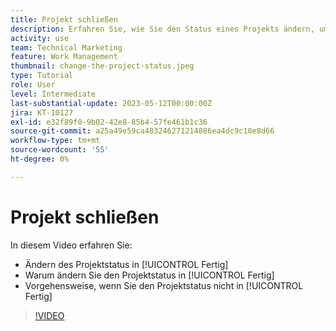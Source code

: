 ```yaml
---
title: Projekt schließen
description: Erfahren Sie, wie Sie den Status eines Projekts ändern, um anzugeben, dass die Arbeit abgeschlossen ist.
activity: use
team: Technical Marketing
feature: Work Management
thumbnail: change-the-project-status.jpeg
type: Tutorial
role: User
level: Intermediate
last-substantial-update: 2023-05-12T00:00:00Z
jira: KT-10127
exl-id: e32f89f0-9b02-42e8-85b4-57fe461b1c36
source-git-commit: a25a49e59ca483246271214886ea4dc9c10e8d66
workflow-type: tm+mt
source-wordcount: '55'
ht-degree: 0%

---
```


# Projekt schließen

In diesem Video erfahren Sie:

* Ändern des Projektstatus in [!UICONTROL Fertig]
* Warum ändern Sie den Projektstatus in [!UICONTROL Fertig]
* Vorgehensweise, wenn Sie den Projektstatus nicht in [!UICONTROL Fertig]

>[!VIDEO](https://video.tv.adobe.com/v/3419336/?quality=12&learn=on)
